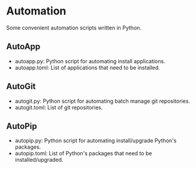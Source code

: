 # Automation

Some convenient automation scripts written in Python.

## AutoApp

- autoapp.py: Python script for automating install applications.
- autoapp.toml: List of applications that need to be installed.

## AutoGit

- autogit.py: Python script for automating batch manage git repositories.
- autogit.toml: List of git repositories.

## AutoPip

- autopip.py: Python script for automating install/upgrade Python's packages.
- autopip.toml: List of Python's packages that need to be installed/upgraded.
